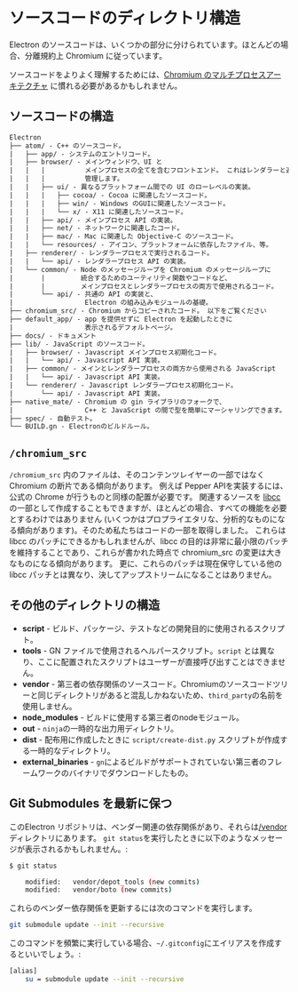 # ソースコードのディレクトリ構造

Electron のソースコードは、いくつかの部分に分けられています。ほとんどの場合、分離規約上 Chromium に従っています。

ソースコードをよりよく理解するためには、[Chromium のマルチプロセスアーキテクチャ](https://dev.chromium.org/developers/design-documents/multi-process-architecture) に慣れる必要があるかもしれません。

## ソースコードの構造

```diff
Electron
├── atom/ - C++ のソースコード。
|   ├── app/ - システムのエントリコード。
|   ├── browser/ - メインウィンドウ、UI と
|   |   |          メインプロセスの全てを含むフロントエンド。 これはレンダラーと連絡して Web ページを
|   |   |          管理します。
|   |   ├── ui/ - 異なるプラットフォーム間での UI のローレベルの実装。
|   |   |   ├── cocoa/ - Cocoa に関連したソースコード。
|   |   |   ├── win/ - Windows のGUIに関連したソースコード。
|   |   |   └── x/ - X11 に関連したソースコード。
|   |   ├── api/ - メインプロセス API の実装。
|   |   ├── net/ - ネットワークに関連したコード。
|   |   ├── mac/ - Mac に関連した Objective-C のソースコード。
|   |   └── resources/ - アイコン、プラットフォームに依存したファイル、等。
|   ├── renderer/ - レンダラープロセスで実行されるコード。
|   |   └── api/ - レンダラープロセス API の実装。
|   └── common/ - Node のメッセージループを Chromium のメッセージループに
|       |         統合するためのユーティリティ関数やコードなど、
|       |         メインプロセスとレンダラープロセスの両方で使用されるコード。
|       └── api/ - 共通の API の実装と、
|                  Electron の組み込みモジュールの基礎。
├── chromium_src/ - Chromium からコピーされたコード。 以下をご覧ください
├── default_app/ - app を提供せずに Electron を起動したときに
|                  表示されるデフォルトページ。
├── docs/ - ドキュメント
├── lib/ - JavaScript のソースコード。
|   ├── browser/ - Javascript メインプロセス初期化コード。
|   |   └── api/ - Javascript API 実装。
|   ├── common/ - メインとレンダラープロセスの両方から使用される JavaScript
|   |   └── api/ - Javascript API 実装。
|   └── renderer/ - Javascript レンダラープロセス初期化コード。
|       └── api/ - Javascript API 実装。
├── native_mate/ - Chromium の gin ライブラリのフォークで、
|                  C++ と JavaScript の間で型を簡単にマーシャリングできます。
├── spec/ - 自動テスト。
└── BUILD.gn - Electronのビルドルール。
```

## `/chromium_src`

`/chromium_src` 内のファイルは、そのコンテンツレイヤーの一部ではなく Chromium の断片である傾向があります。 例えば Pepper APIを実装するには、公式の Chrome が行うものと同様の配置が必要です。 関連するソースを [libcc](../glossary.md#libchromiumcontent) の一部として作成することもできますが、ほとんどの場合、すべての機能を必要とするわけではありません (いくつかはプロプライエタリな、分析的なものになる傾向があります)。そのため私たちはコードの一部を取得しました。 これらは libcc のパッチにできるかもしれませんが、libcc の目的は非常に最小限のパッチを維持することであり、これらが書かれた時点で chromium_src の変更は大きなものになる傾向があります。 更に、これらのパッチは現在保守している他の libcc パッチとは異なり、決してアップストリームになることはありません。

## その他のディレクトリの構造

* **script** - ビルド、パッケージ、テストなどの開発目的に使用されるスクリプト。
* **tools** - GN ファイルで使用されるヘルパースクリプト。`script` とは異なり、ここに配置されたスクリプトはユーザーが直接呼び出すことはできません。
* **vendor** - 第三者の依存関係のソースコード。Chromiumのソースコードツリーと同じディレクトリがあると混乱しかねないため、`third_party`の名前を使用しません。
* **node_modules** - ビルドに使用する第三者のnodeモジュール。
* **out** - `ninja`の一時的な出力用ディレクトリ。
* **dist** - 配布用に作成したときに `script/create-dist.py` スクリプトが作成する一時的なディレクトリ。
* **external_binaries** - `gn`によるビルドがサポートされていない第三者のフレームワークのバイナリでダウンロードしたもの。

## Git Submodules を最新に保つ

このElectron リポジトリは、ベンダー関連の依存関係があり、それらは[/vendor](https://github.com/electron/electron/tree/master/vendor) ディレクトリにあります。 `git status`を実行したときに以下のようなメッセージが表示されるかもしれません。:

```sh
$ git status

    modified:   vendor/depot_tools (new commits)
    modified:   vendor/boto (new commits)
```

これらのベンダー依存関係を更新するには次のコマンドを実行します。

```sh
git submodule update --init --recursive
```

このコマンドを頻繁に実行している場合、`~/.gitconfig`にエイリアスを作成するといいでしょう。:

```sh
[alias]
    su = submodule update --init --recursive
```